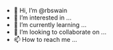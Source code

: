 - 👋 Hi, I’m @rbswain
- 👀 I’m interested in ...
- 🌱 I’m currently learning ...
- 💞️ I’m looking to collaborate on ...
- 📫 How to reach me ...

<!---
rbswain/rbswain is a ✨ special ✨ repository because its `README.md` (this file) appears on your GitHub profile.
You can click the Preview link to take a look at your changes.
--->
